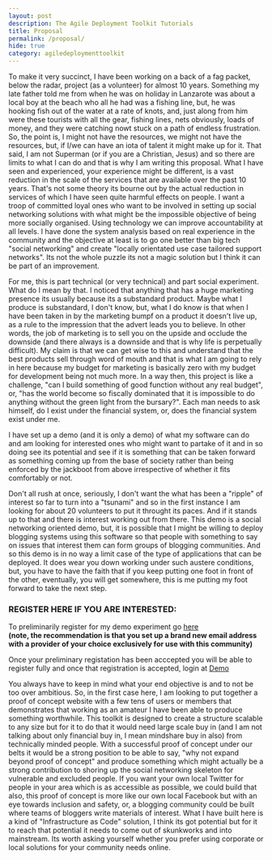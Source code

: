 ```yaml
---
layout: post
description: The Agile Deployment Toolkit Tutorials
title: Proposal
permalink: /proposal/
hide: true
category: agiledeploymenttoolkit
---
```


To make it very succinct, I have been working on a back of a fag packet, below the radar, project (as a volunteer) for almost 10 years. Something my late father told me from when he was on holiday in Lanzarote was about a local boy at the beach who all he had was a fishing line, but, he was hooking fish out of the water at a rate of knots, and, just along from him were these tourists with all the gear, fishing lines, nets obviously, loads of money, and they were catching nowt stuck on a path of endless frustration. So, the point is, I might not have the resources, we might not have the resources, but, if I/we can have an iota of talent it might make up for it. That said, I am not Superman (or if you are a Christian, Jesus) and so there are limits to what I can do and that is why I am writing this proposal. What I have seen and experienced, your experience might be different, is a vast reduction in the scale of the services that are available over the past 10 years. That's not some theory its bourne out by the actual reduction in services of which I have seen quite harmful effects on people. I want a troop of committed loyal ones who want to be involved in setting up social networking solutions with what might be the impossible objective of being more socially organised. Using technology we can improve accountability at all levels. I have done the system analysis based on real experience in the community and the objective at least is to go one better than big tech "social networking" and create "locally orientated use case tailored support networks". Its not the whole puzzle its not a magic solution but I think it can be part of an improvement.

For me, this is part technical (or very technical) and part social experiment. What do I mean by that. I noticed that anything that has a huge marketing presence its usually because its a substandard product. Maybe what I produce is substandard, I don't know, but, what I do know is that when I have been taken in by the marketing bumpf on a product it doesn't live up, as a rule to the impression that the advert leads you to believe. In other words, the job of marketing is to sell you on the upside and occlude the downside (and there always is a downside and that is why life is perpetually difficult). My claim is that we can get wise to this and understand that the best products sell through word of mouth and that is what I am going to rely in here because my budget for marketing is basically zero with my budget for development being not much more. In a way then, this project is like a challenge, "can I build something of good function without any real budget", or, "has the world become so fiscally dominated that it is impossible to do anything without the green light from the bursary?". Each man needs to ask himself, do I exist under the financial system, or, does the financial system exist under me. 

I have set up a demo (and it is only a demo) of what my software can do and am looking for interested ones who might want to partake of it and in so doing see its potential and see if it is something that can be taken forward as something coming up from the base of society rather than being enforced by the jackboot from above irrespective of whether it fits comfortably or not.  

Don't all rush at once, seriously, I don't want the what has been a "ripple" of interest so far to turn into a "tsunami" and so in the first instance I am looking for about 20 volunteers to put it throught its paces. And if it stands up to that and there is interest working out from there. This demo is a social networking oriented demo, but, it is possible that I might be willing to deploy blogging systems using this software so that people with something to say on issues that interest them can form groups of blogging communities. And so this demo is in no way a limit case of the type of applications that can be deployed. It does wear you down working under such austere conditions, but, you have to have the faith that if you keep putting one foot in front of the other, eventually, you will get somewhere, this is me putting my foot forward to take the next step.  

### REGISTER HERE IF YOU ARE INTERESTED:

To preliminarily register for my demo experiment go [here](https://docs.google.com/forms/d/e/1FAIpQLSeRVSFZK4vopoboQo01PBd9SYPRj_OirwgEYwJ0f_AOA0V4ow/viewform)  
**(note, the recommendation is that you set up a brand new email address with a provider of your choice exclusively for use with this community)**   
  
  
Once your preliminary registation has been acccepted you will be able to register fully and once that registration is accepted, login at [Demo](https://demo.nuocial.org.uk)  

You always have to keep in mind what your end objective is and to not be too over ambitious. So, in the first case here, I am looking to put together a proof of concept website with a few tens of users or members that demonstrates that working as an amateur I have been able to produce something worthwhile. This toolkit is designed to create a structure scalable to any size but for it to do that it would need large scale buy in (and I am not talking about only financial buy in, I mean mindshare buy in also) from technically minded people. With a successful proof of concept under our belts it would be a strong position to be able to say, "why not expand beyond proof of concept" and produce something which might actually be a strong contribution to shoring up the social networking skeleton for vulnerable and excluded people. If you want your own local Twitter for people in your area which is as accessible as possible, we could build that also, this proof of concept is more like our own local Facebook but with an eye towards inclusion and safety, or, a blogging community could be built where teams of bloggers write materials of interest. What I have built here is a kind of "Infrastructure as Code" solution, I think its got potential but for it to reach that potential it needs to come out of skunkworks and into mainstream. Its worth asking yourself whether you prefer using corporate or local solutions for your community needs online. 
